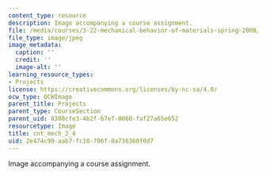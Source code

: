 ```yaml
---
content_type: resource
description: Image accompanying a course assignment.
file: /media/courses/3-22-mechanical-behavior-of-materials-spring-2008/2e474c99aab7fc10706f0a736360f0d7_cnt_mech_2_4.jpg
file_type: image/jpeg
image_metadata:
  caption: ''
  credit: ''
  image-alt: ''
learning_resource_types:
- Projects
license: https://creativecommons.org/licenses/by-nc-sa/4.0/
ocw_type: OCWImage
parent_title: Projects
parent_type: CourseSection
parent_uid: 8388cfe3-4b2f-b7e7-0060-faf27a65e652
resourcetype: Image
title: cnt_mech_2_4
uid: 2e474c99-aab7-fc10-706f-0a736360f0d7
---
```

Image accompanying a course assignment.